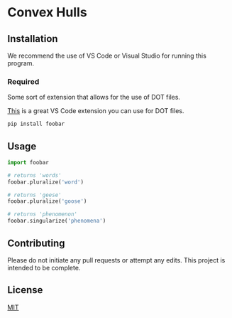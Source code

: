 # Convex Hulls



## Installation

We recommend the use of VS Code or Visual Studio for running this program.
### Required
Some sort of extension that allows for the use of DOT files.

[This](https://marketplace.visualstudio.com/items?itemName=joaompinto.vscode-graphviz) is a great VS Code extension you can use for DOT files.

```bash
pip install foobar
```

## Usage

```python
import foobar

# returns 'words'
foobar.pluralize('word')

# returns 'geese'
foobar.pluralize('goose')

# returns 'phenomenon'
foobar.singularize('phenomena')
```

## Contributing
Please do not initiate any pull requests or attempt any edits.
This project is intended to be complete.
## License
[MIT](https://choosealicense.com/licenses/mit/)